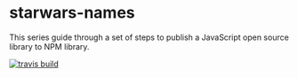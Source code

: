 # starwars-names

This series guide through a set of steps to publish a JavaScript open source library to NPM library.

[![travis build](https://img.shields.io/travis/parvezk/starwars-names.svg?style=flat-square)](https://github.com/parvezk/starwars-names)
![]()
![]()
![]()
![]()